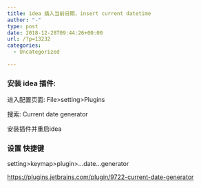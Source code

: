 ```yaml
---
title: idea 插入当前日期，insert current datetime
author: "-"
type: post
date: 2018-12-28T09:44:26+00:00
url: /?p=13232
categories:
  - Uncategorized

---
```

### 安装 idea 插件:

进入配置页面: File>setting>Plugins
  
搜索: Current date generator
  
安装插件并重启idea

### 设置 快捷键

setting>keymap>plugin>...date...generator

<https://plugins.jetbrains.com/plugin/9722-current-date-generator>